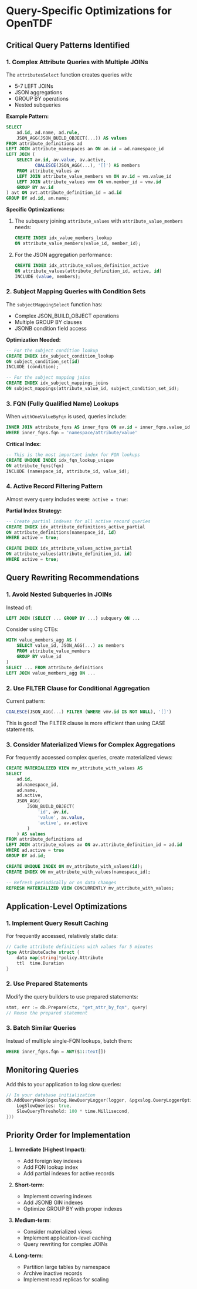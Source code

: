 # Query-Specific Optimizations for OpenTDF

## Critical Query Patterns Identified

### 1. Complex Attribute Queries with Multiple JOINs

The `attributesSelect` function creates queries with:
- 5-7 LEFT JOINs
- JSON aggregations
- GROUP BY operations
- Nested subqueries

**Example Pattern:**
```sql
SELECT 
    ad.id, ad.name, ad.rule,
    JSON_AGG(JSON_BUILD_OBJECT(...)) AS values
FROM attribute_definitions ad
LEFT JOIN attribute_namespaces an ON an.id = ad.namespace_id
LEFT JOIN (
    SELECT av.id, av.value, av.active, 
           COALESCE(JSON_AGG(...), '[]') AS members
    FROM attribute_values av
    LEFT JOIN attribute_value_members vm ON av.id = vm.value_id
    LEFT JOIN attribute_values vmv ON vm.member_id = vmv.id
    GROUP BY av.id
) avt ON avt.attribute_definition_id = ad.id
GROUP BY ad.id, an.name;
```

**Specific Optimizations:**
1. The subquery joining `attribute_values` with `attribute_value_members` needs:
   ```sql
   CREATE INDEX idx_value_members_lookup 
   ON attribute_value_members(value_id, member_id);
   ```

2. For the JSON aggregation performance:
   ```sql
   CREATE INDEX idx_attribute_values_definition_active 
   ON attribute_values(attribute_definition_id, active, id) 
   INCLUDE (value, members);
   ```

### 2. Subject Mapping Queries with Condition Sets

The `subjectMappingSelect` function has:
- Complex JSON_BUILD_OBJECT operations
- Multiple GROUP BY clauses
- JSONB condition field access

**Optimization Needed:**
```sql
-- For the subject condition lookup
CREATE INDEX idx_subject_condition_lookup 
ON subject_condition_set(id) 
INCLUDE (condition);

-- For the subject mapping joins
CREATE INDEX idx_subject_mappings_joins
ON subject_mappings(attribute_value_id, subject_condition_set_id);
```

### 3. FQN (Fully Qualified Name) Lookups

When `withOneValueByFqn` is used, queries include:
```sql
INNER JOIN attribute_fqns AS inner_fqns ON av.id = inner_fqns.value_id
WHERE inner_fqns.fqn = 'namespace/attribute/value'
```

**Critical Index:**
```sql
-- This is the most important index for FQN lookups
CREATE UNIQUE INDEX idx_fqn_lookup_unique 
ON attribute_fqns(fqn) 
INCLUDE (namespace_id, attribute_id, value_id);
```

### 4. Active Record Filtering Pattern

Almost every query includes `WHERE active = true`:

**Partial Index Strategy:**
```sql
-- Create partial indexes for all active record queries
CREATE INDEX idx_attribute_definitions_active_partial 
ON attribute_definitions(namespace_id, id) 
WHERE active = true;

CREATE INDEX idx_attribute_values_active_partial
ON attribute_values(attribute_definition_id, id)
WHERE active = true;
```

## Query Rewriting Recommendations

### 1. Avoid Nested Subqueries in JOINs

Instead of:
```sql
LEFT JOIN (SELECT ... GROUP BY ...) subquery ON ...
```

Consider using CTEs:
```sql
WITH value_members_agg AS (
    SELECT value_id, JSON_AGG(...) as members
    FROM attribute_value_members
    GROUP BY value_id
)
SELECT ... FROM attribute_definitions
LEFT JOIN value_members_agg ON ...
```

### 2. Use FILTER Clause for Conditional Aggregation

Current pattern:
```sql
COALESCE(JSON_AGG(...) FILTER (WHERE vmv.id IS NOT NULL), '[]')
```

This is good! The FILTER clause is more efficient than using CASE statements.

### 3. Consider Materialized Views for Complex Aggregations

For frequently accessed complex queries, create materialized views:

```sql
CREATE MATERIALIZED VIEW mv_attribute_with_values AS
SELECT 
    ad.id,
    ad.namespace_id,
    ad.name,
    ad.active,
    JSON_AGG(
        JSON_BUILD_OBJECT(
            'id', av.id,
            'value', av.value,
            'active', av.active
        )
    ) AS values
FROM attribute_definitions ad
LEFT JOIN attribute_values av ON av.attribute_definition_id = ad.id
WHERE ad.active = true
GROUP BY ad.id;

CREATE UNIQUE INDEX ON mv_attribute_with_values(id);
CREATE INDEX ON mv_attribute_with_values(namespace_id);

-- Refresh periodically or on data changes
REFRESH MATERIALIZED VIEW CONCURRENTLY mv_attribute_with_values;
```

## Application-Level Optimizations

### 1. Implement Query Result Caching

For frequently accessed, relatively static data:
```go
// Cache attribute definitions with values for 5 minutes
type AttributeCache struct {
    data map[string]*policy.Attribute
    ttl  time.Duration
}
```

### 2. Use Prepared Statements

Modify the query builders to use prepared statements:
```go
stmt, err := db.Prepare(ctx, "get_attr_by_fqn", query)
// Reuse the prepared statement
```

### 3. Batch Similar Queries

Instead of multiple single-FQN lookups, batch them:
```sql
WHERE inner_fqns.fqn = ANY($1::text[])
```

## Monitoring Queries

Add this to your application to log slow queries:
```go
// In your database initialization
db.AddQueryHook(pgxslog.NewQueryLogger(logger, &pgxslog.QueryLoggerOptions{
    LogSlowQueries: true,
    SlowQueryThreshold: 100 * time.Millisecond,
}))
```

## Priority Order for Implementation

1. **Immediate (Highest Impact)**:
   - Add foreign key indexes
   - Add FQN lookup index
   - Add partial indexes for active records

2. **Short-term**:
   - Implement covering indexes
   - Add JSONB GIN indexes
   - Optimize GROUP BY with proper indexes

3. **Medium-term**:
   - Consider materialized views
   - Implement application-level caching
   - Query rewriting for complex JOINs

4. **Long-term**:
   - Partition large tables by namespace
   - Archive inactive records
   - Implement read replicas for scaling

